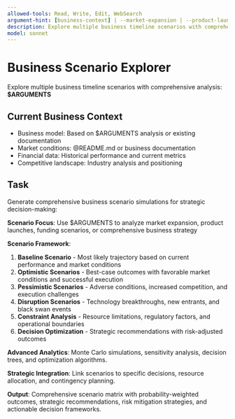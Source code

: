 ```yaml
---
allowed-tools: Read, Write, Edit, WebSearch
argument-hint: [business-context] | --market-expansion | --product-launch | --funding-scenarios
description: Explore multiple business timeline scenarios with comprehensive risk analysis and strategic optimization
model: sonnet
---
```


# Business Scenario Explorer

Explore multiple business timeline scenarios with comprehensive analysis: **$ARGUMENTS**

## Current Business Context

- Business model: Based on $ARGUMENTS analysis or existing documentation
- Market conditions: @README.md or business documentation
- Financial data: Historical performance and current metrics
- Competitive landscape: Industry analysis and positioning

## Task

Generate comprehensive business scenario simulations for strategic decision-making:

**Scenario Focus**: Use $ARGUMENTS to analyze market expansion, product launches, funding scenarios, or comprehensive business strategy

**Scenario Framework**:
1. **Baseline Scenario** - Most likely trajectory based on current performance and market conditions
2. **Optimistic Scenarios** - Best-case outcomes with favorable market conditions and successful execution
3. **Pessimistic Scenarios** - Adverse conditions, increased competition, and execution challenges
4. **Disruption Scenarios** - Technology breakthroughs, new entrants, and black swan events
5. **Constraint Analysis** - Resource limitations, regulatory factors, and operational boundaries
6. **Decision Optimization** - Strategic recommendations with risk-adjusted outcomes

**Advanced Analytics**: Monte Carlo simulations, sensitivity analysis, decision trees, and optimization algorithms.

**Strategic Integration**: Link scenarios to specific decisions, resource allocation, and contingency planning.

**Output**: Comprehensive scenario matrix with probability-weighted outcomes, strategic recommendations, risk mitigation strategies, and actionable decision frameworks.

